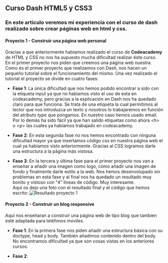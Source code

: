 ## Curso Dash HTML5 y CSS3


### En este artículo veremos mi experiencia con el curso de dash realizado sobre crear páginas web en html y css.


#### Proyecto 1 - Construir una página web personal
Gracias a que anteriormente habíamos realizado el curso de **Codeacademy** de HTML y CSS no nos ha supuesto mucha dificultad realizar éste curso.  
En el primer proyecto nos piden que creemos una página web nuestra. Como es el primer proyecto que realizamos con Dash, nos hacen un pequeño tutorial sobre el funcionamiento del mismo. Una vez realizado el tutorial el proyecto se divide en cuatro fases:
- **Fase 1**: La única dificultad que nos hemos podido encontrar a sido con la etiqueta input ya que no habíamos visto el uso de esta en codeacademy, pero gracias a la explicación en Dash nos ha quedado claro para que funciona. Se trata de una etiqueta la cual permitimos al lector que nos introduzca un texto y nosotros lo trabajaremos en función del atributo *type* que pongamos. En nuestro caso hemos usado email. Por lo demás ha sido fácil ya que han salido etiquetas como ahora \<h\> o \<p\> las cuales ya habíamos trabajado en codeacademy.  


- **Fase 2**: En esta segunda fase no nos hemos encontrado con ninguna dificultad mayor ya que insertamos código css en nuestra página web el cual ya habíamos visto anteriormente. Gracias al CSS logramos darle una estructura a la página más vistosa.


- **Fase 3**: En la tercera y última fase para el primer proyecto nos van a enseñar a añadir una imagen como logo, cómo añadir una imagen de fondo y finalmente darle estilo a la web. Nos hemos desenvolupado sin problemas en esta fase y al final nos ha quedado un resultado muy bonito y vistoso con "4" líneas de código. Muy interesante.  
Aquí os dejo una foto con el resultado final y el código que hemos escrito:
![Resultado proyecto 1](http://i66.tinypic.com/jze5o4.jpg)


#### Proyecto 2 - Construir un blog responsive
Aquí nos enseñaran a construir una página web de tipo blog que tambien esté adaptada para teléfonos moviles.
- **Fase 1**: En la primera fase nos piden añadir una estructura básica con su doctype, head y body. También añadimos contenido dentro del body. No encontramos dificultad ya que son cosas vistas en los anteriores cursos.


- **Fase 2**: 
